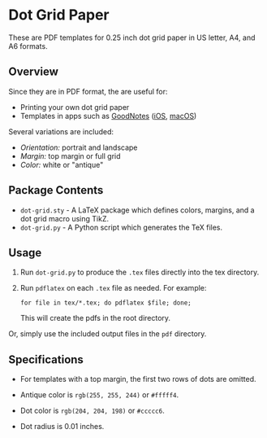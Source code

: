 # Dot Grid Paper

These are PDF templates for 0.25 inch dot grid paper in US letter, A4, and A6 formats.

## Overview

Since they are in PDF format, the are useful for:

*   Printing your own dot grid paper
*   Templates in apps such as [GoodNotes][] ([iOS][], [macOS][])

Several variations are included:

*   _Orientation:_ portrait and landscape
*   _Margin:_ top margin or full grid
*   _Color:_ white or "antique"

## Package Contents

*   `dot-grid.sty` - A LaTeX package which defines colors, margins, and a dot grid macro using TikZ.
*   `dot-grid.py` - A Python script which generates the TeX files.

## Usage

1.   Run `dot-grid.py` to produce the `.tex` files directly into the tex directory.
2.   Run `pdflatex` on each `.tex` file as needed.  For example:

         for file in tex/*.tex; do pdflatex $file; done;

     This will create the pdfs in the root directory.

Or, simply use the included output files in the `pdf` directory.

## Specifications

*   For templates with a top margin, the first two rows of dots are omitted.

*   Antique color is `rgb(255, 255, 244)` or `#fffff4`.

*   Dot color is `rgb(204, 204, 198)` or `#ccccc6`.

*   Dot radius is 0.01 inches.

[GoodNotes]: http://www.goodnotesapp.com
[iOS]: https://itunes.apple.com/us/app/goodnotes-4-notes-pdf/id778658393?mt=8&uo=4&at=11l5Vs
[macOS]: https://itunes.apple.com/us/app/goodnotes/id1026566364?mt=12&uo=4&at=11l5Vs
